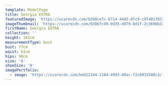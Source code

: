 ```yaml
---
template: ModelPage
title: Georgia EXTRA
featuredImage: 'https://ucarecdn.com/b2b0ce7c-6714-4445-8fc9-c9f40170375e/'
imageThumbnail: 'https://ucarecdn.com/0386fc49-0d35-4979-8d1f-2c3696b33f1b/'
firstName: Georgia EXTRA
collection: ''
height: 165cm
measurementType: bust
bust: 77cm
waist: 61cm
hips: 90cm
size: '8'
shoeSize: '8'
imagePortfolio:
  - image: 'https://ucarecdn.com/bdd221d4-2164-4993-80ac-f2c8933508c3/'
---
```


